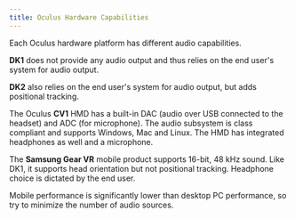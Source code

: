 ```yaml
---
title: Oculus Hardware Capabilities
---
```




Each Oculus hardware platform has different audio capabilities.

**DK1** does not provide any audio output and thus relies on the end user's system for audio output. 

**DK2** also relies on the end user's system for audio output, but adds positional tracking.

The Oculus **CV1** HMD has a built-in DAC (audio over USB connected to the headset) and ADC (for microphone). The audio subsystem is class compliant and supports Windows, Mac and Linux. The HMD has integrated headphones as well and a microphone.

 The **Samsung Gear VR** mobile product supports 16-bit, 48 kHz sound. Like DK1, it supports head orientation but not positional tracking. Headphone choice is dictated by the end user.

Mobile performance is significantly lower than desktop PC performance, so try to minimize the number of audio sources.
